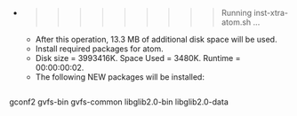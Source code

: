 * >>>>>>>>> Running inst-xtra-atom.sh ...
  * After this operation, 13.3 MB of additional disk space will be used.
  * Install required packages for atom.
  * Disk size = 3993416K. Space Used = 3480K. Runtime = 00:00:00:02.
  * The following NEW packages will be installed:
  ```bash
gconf2 gvfs-bin gvfs-common libglib2.0-bin libglib2.0-data
  ```
